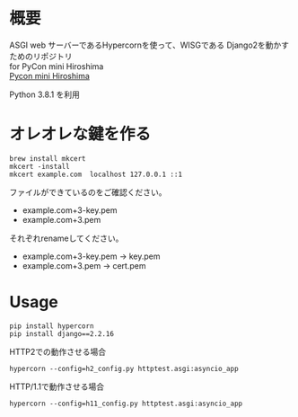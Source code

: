 # 概要
ASGI web サーバーであるHypercornを使って、WISGである Django2を動かすためのリポジトリ  
for PyCon mini Hiroshima  
[Pycon mini Hiroshima](https://hiroshima.pycon.jp/2020/speaker/JunyaFff)  

Python 3.8.1 を利用

# オレオレな鍵を作る

```
brew install mkcert
mkcert -install
mkcert example.com  localhost 127.0.0.1 ::1
```

ファイルができているのをご確認ください。
* example.com+3-key.pem
* example.com+3.pem

それぞれrenameしてください。

 * example.com+3-key.pem  → key.pem
 * example.com+3.pem → cert.pem


# Usage 

```
pip install hypercorn
pip install django==2.2.16
```

HTTP2での動作させる場合  
```
hypercorn --config=h2_config.py httptest.asgi:asyncio_app
```

HTTP/1.1で動作させる場合
```
hypercorn --config=h11_config.py httptest.asgi:asyncio_app
```


